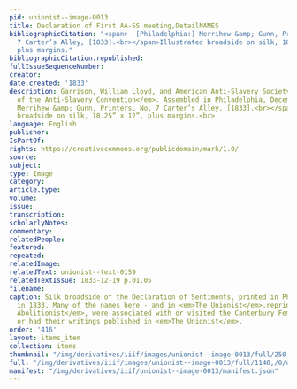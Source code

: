 ```yaml
---
pid: unionist--image-0013
title: Declaration of First AA-SS meeting,DetailNAMES
bibliographicCitation: "<span>  [Philadelphia:] Merrihew &amp; Gunn, Printers, No.
  7 Carter’s Alley, [1833].<br></span>Illustrated broadside on silk, 18.25” x 12”,
  plus margins."
bibliographicCitation.republished: 
fullIssueSequenceNumber: 
creator: 
date.created: '1833'
description: Garrison, William Lloyd, and American Anti-Slavery Society. <em>Declaration
  of the Anti-Slavery Convention</em>. Assembled in Philadelphia, December 4, 1833.<span>  [Philadelphia:]
  Merrihew &amp; Gunn, Printers, No. 7 Carter’s Alley, [1833].<br></span>Illustrated
  broadside on silk, 18.25” x 12”, plus margins.<br>
language: English
publisher: 
IsPartOf: 
rights: https://creativecommons.org/publicdomain/mark/1.0/
source: 
subject: 
type: Image
category: 
article.type: 
volume: 
issue: 
transcription: 
scholarlyNotes: 
commentary: 
relatedPeople: 
featured: 
repeated: 
relatedImage: 
relatedText: unionist--text-0159
relatedTextIssue: 1833-12-19 p.01.05
filename: 
caption: Silk broadside of the Declaration of Sentiments, printed in Philadelphia
  in 1833. Many of the names here - and in <em>The Unionist</em>.reprint from <em>The
  Abolitionist</em>, were associated with or visited the Canterbury Female Academy,
  or had their writings published in <em>The Unionist</em>.
order: '416'
layout: items_item
collection: items
thumbnail: "/img/derivatives/iiif/images/unionist--image-0013/full/250,/0/default.jpg"
full: "/img/derivatives/iiif/images/unionist--image-0013/full/1140,/0/default.jpg"
manifest: "/img/derivatives/iiif/unionist--image-0013/manifest.json"
---
```

